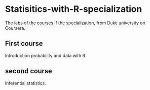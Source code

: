 # Statisitics-with-R-specialization
The labs of the courses if the specialization, from Duke university on Coursera.

## First course
Introduction probability and data with R.

## second course
Inferential statistics.

